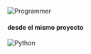 ![Programmer](https://img.freepik.com/vector-gratis/programador-codificacion-joven-profesional-independiente-trabajando-codigo-programa-laptop-concepto-vector-software-codificacion-geek_53562-9214.jpg)


#### desde el mismo proyecto ########
![Python](imagenes/python.jpg)
